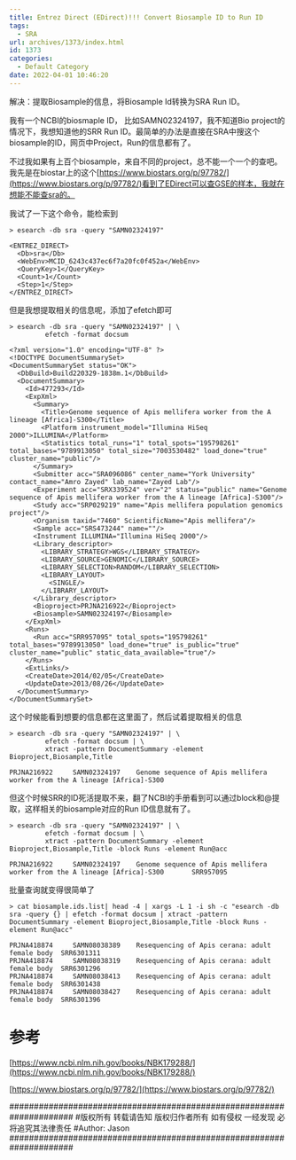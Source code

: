 ```yaml
---
title: Entrez Direct (EDirect)!!! Convert Biosample ID to Run ID
tags:
  - SRA
url: archives/1373/index.html
id: 1373
categories:
  - Default Category
date: 2022-04-01 10:46:20
---
```


解决：提取Biosample的信息，将Biosample Id转换为SRA Run ID。



我有一个NCBI的biosmaple ID， 比如SAMN02324197，我不知道Bio project的情况下，我想知道他的SRR Run ID。最简单的办法是直接在SRA中搜这个biosample的ID，网页中Project，Run的信息都有了。

不过我如果有上百个biosample，来自不同的project，总不能一个一个的查吧。我先是在biostar上的这个[https://www.biostars.org/p/97782/](https://www.biostars.org/p/97782/)看到了EDirect可以查GSE的样本，我就在想能不能查sra的。

我试了一下这个命令，能检索到
```
> esearch -db sra -query "SAMN02324197"

<ENTREZ_DIRECT>
  <Db>sra</Db>
  <WebEnv>MCID_6243c437ec6f7a20fc0f452a</WebEnv>
  <QueryKey>1</QueryKey>
  <Count>1</Count>
  <Step>1</Step>
</ENTREZ_DIRECT>

```

但是我想提取相关的信息呢，添加了efetch即可

```
> esearch -db sra -query "SAMN02324197" | \
         efetch -format docsum

<?xml version="1.0" encoding="UTF-8" ?>
<!DOCTYPE DocumentSummarySet>
<DocumentSummarySet status="OK">
  <DbBuild>Build220329-1838m.1</DbBuild>
  <DocumentSummary>
    <Id>477293</Id>
    <ExpXml>
      <Summary>
        <Title>Genome sequence of Apis mellifera worker from the A lineage [Africa]-S300</Title>
        <Platform instrument_model="Illumina HiSeq 2000">ILLUMINA</Platform>
        <Statistics total_runs="1" total_spots="195798261" total_bases="9789913050" total_size="7003530482" load_done="true" cluster_name="public"/>
      </Summary>
      <Submitter acc="SRA096086" center_name="York University" contact_name="Amro Zayed" lab_name="Zayed Lab"/>
      <Experiment acc="SRX339524" ver="2" status="public" name="Genome sequence of Apis mellifera worker from the A lineage [Africa]-S300"/>
      <Study acc="SRP029219" name="Apis mellifera population genomics project"/>
      <Organism taxid="7460" ScientificName="Apis mellifera"/>
      <Sample acc="SRS473244" name=""/>
      <Instrument ILLUMINA="Illumina HiSeq 2000"/>
      <Library_descriptor>
        <LIBRARY_STRATEGY>WGS</LIBRARY_STRATEGY>
        <LIBRARY_SOURCE>GENOMIC</LIBRARY_SOURCE>
        <LIBRARY_SELECTION>RANDOM</LIBRARY_SELECTION>
        <LIBRARY_LAYOUT>
          <SINGLE/>
        </LIBRARY_LAYOUT>
      </Library_descriptor>
      <Bioproject>PRJNA216922</Bioproject>
      <Biosample>SAMN02324197</Biosample>
    </ExpXml>
    <Runs>
      <Run acc="SRR957095" total_spots="195798261" total_bases="9789913050" load_done="true" is_public="true" cluster_name="public" static_data_available="true"/>
    </Runs>
    <ExtLinks/>
    <CreateDate>2014/02/05</CreateDate>
    <UpdateDate>2013/08/26</UpdateDate>
  </DocumentSummary>
</DocumentSummarySet>
```

这个时候能看到想要的信息都在这里面了，然后试着提取相关的信息

```
> esearch -db sra -query "SAMN02324197" | \
         efetch -format docsum | \
         xtract -pattern DocumentSummary -element Bioproject,Biosample,Title

PRJNA216922     SAMN02324197    Genome sequence of Apis mellifera worker from the A lineage [Africa]-S300
```

但这个时候SRR的ID死活提取不来，翻了NCBI的手册看到可以通过block和@提取，这样相关的biosample对应的Run ID信息就有了。

```
> esearch -db sra -query "SAMN02324197" | \
         efetch -format docsum | \
         xtract -pattern DocumentSummary -element Bioproject,Biosample,Title -block Runs -element Run@acc

PRJNA216922     SAMN02324197    Genome sequence of Apis mellifera worker from the A lineage [Africa]-S300       SRR957095
```

批量查询就变得很简单了
```
> cat biosample.ids.list| head -4 | xargs -L 1 -i sh -c "esearch -db sra -query {} | efetch -format docsum | xtract -pattern DocumentSummary -element Bioproject,Biosample,Title -block Runs -element Run@acc"

PRJNA418874     SAMN08038389    Resequencing of Apis cerana: adult female body  SRR6301311
PRJNA418874     SAMN08038319    Resequencing of Apis cerana: adult female body  SRR6301296
PRJNA418874     SAMN08038413    Resequencing of Apis cerana: adult female body  SRR6301438
PRJNA418874     SAMN08038427    Resequencing of Apis cerana: adult female body  SRR6301396
```

# 参考

[https://www.ncbi.nlm.nih.gov/books/NBK179288/](https://www.ncbi.nlm.nih.gov/books/NBK179288/)

[https://www.biostars.org/p/97782/](https://www.biostars.org/p/97782/)

#####################################################################
\#版权所有 转载请告知 版权归作者所有 如有侵权 一经发现 必将追究其法律责任
\#Author: Jason
#####################################################################